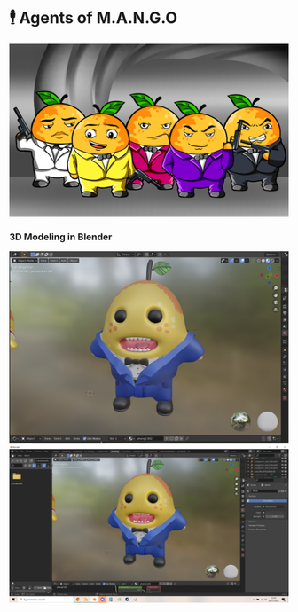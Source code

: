 # 🕴 Agents of M.A.N.G.O

![](<../../../.gitbook/assets/image (9) (1) (1) (1) (1).png>)

### 3D Modeling in Blender

![](<../../../.gitbook/assets/image (19).png>)![](<../../../.gitbook/assets/image (16).png>)
